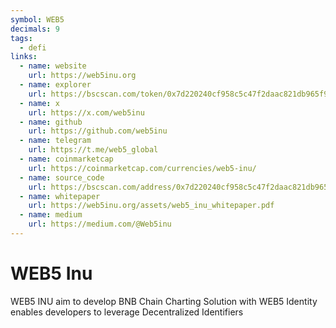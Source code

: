 ```yaml
---
symbol: WEB5
decimals: 9
tags:
  - defi
links:
  - name: website
    url: https://web5inu.org
  - name: explorer
    url: https://bscscan.com/token/0x7d220240cf958c5c47f2daac821db965f9837e82
  - name: x
    url: https://x.com/web5inu
  - name: github
    url: https://github.com/web5inu
  - name: telegram
    url: https://t.me/web5_global
  - name: coinmarketcap
    url: https://coinmarketcap.com/currencies/web5-inu/
  - name: source_code
    url: https://bscscan.com/address/0x7d220240cf958c5c47f2daac821db965f9837e82#code
  - name: whitepaper
    url: https://web5inu.org/assets/web5_inu_whitepaper.pdf
  - name: medium
    url: https://medium.com/@Web5inu
---
```


# WEB5 Inu

WEB5 INU aim to develop BNB Chain Charting Solution with WEB5 Identity enables developers to leverage Decentralized Identifiers
